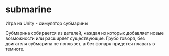 # submarine
Игра на Unity - симулятор субмарины

Субмарина собирается из деталей, каждая из которых добавляет новые возможности или расширяет существующие. Грубо говоря, без двигателя субмарина не поплывет, а без фонаря придется плавать в темноте.
